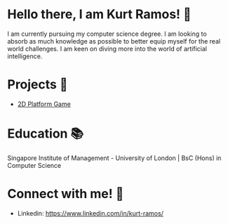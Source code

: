 # Hello there, I am Kurt Ramos! 👋
I am currently pursuing my computer science degree. I am looking to absorb as much knowledge as possible to better equip myself for the real world challenges. I am keen on diving more into the world of artificial intelligence.

# Projects 🚀
* [2D Platform Game](https://github.com/Kurtramos03/2D-Platform-Game-using-P5.js)


# Education 📚
Singapore Institute of Management - University of London | BsC (Hons) in Computer Science

# Connect with me! 💭
* Linkedin: https://www.linkedin.com/in/kurt-ramos/


